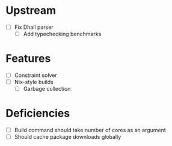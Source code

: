 # Upstream
- [ ] Fix Dhall parser
  - [ ] Add typechecking benchmarks
# Features
- [ ] Constraint solver
- [ ] Nix-style builds
  - [ ] Garbage collection
# Deficiencies
- [ ] Build command should take number of cores as an argument
- [ ] Should cache package downloads globally
